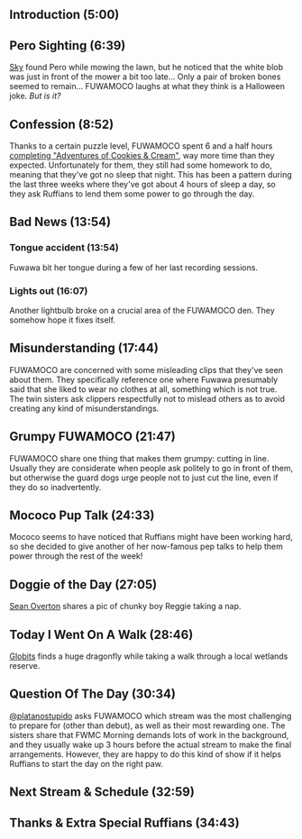 ## Introduction (5:00)

## Pero Sighting (6:39)

[Sky](https://twitter.com/Skylanderspizza/status/1703504111600115713) found Pero while mowing the lawn, but he noticed that the white blob was just in front of the mower a bit too late... Only a pair of broken bones seemed to remain... FUWAMOCO laughs at what they think is a Halloween joke. *But is it?*

## Confession (8:52)

Thanks to a certain puzzle level, FUWAMOCO spent 6 and a half hours [completing "Adventures of Cookies & Cream"](https://youtu.be/ZK7hNUALkvI), way more time than they expected. Unfortunately for them, they still had some homework to do, meaning that they've got no sleep that night. This has been a pattern during the last three weeks where they've got about 4 hours of sleep a day, so they ask Ruffians to lend them some power to go through the day.

## Bad News (13:54)

### Tongue accident (13:54)

Fuwawa bit her tongue during a few of her last recording sessions.

### Lights out (16:07)

Another lightbulb broke on a crucial area of the FUWAMOCO den. They somehow hope it fixes itself.

## Misunderstanding (17:44)

FUWAMOCO are concerned with some misleading clips that they've seen about them. They specifically reference one where Fuwawa presumably said that she liked to wear no clothes at all, something which is not true. The twin sisters ask clippers respectfully not to mislead others as to avoid creating any kind of misunderstandings.

## Grumpy FUWAMOCO (21:47)

FUWAMOCO share one thing that makes them grumpy: cutting in line. Usually they are considerate when people ask politely to go in front of them, but otherwise the guard dogs urge people not to just cut the line, even if they do so inadvertently.

## Mococo Pup Talk (24:33)

Mococo seems to have noticed that Ruffians might have been working hard, so she decided to give another of her now-famous pep talks to help them power through the rest of the week!

## Doggie of the Day (27:05)

[Sean Overton](https://twitter.com/FangorrLoL/status/1709607950698889295) shares a pic of chunky boy Reggie taking a nap.

## Today I Went On A Walk (28:46)

[Globits](https://twitter.com/Globitstg/status/1711653093488619625) finds a huge dragonfly while taking a walk through a local wetlands reserve.

## Question Of The Day (30:34)

[@platanostupido](https://twitter.com/platanostupido/status/1708833832580042988) asks FUWAMOCO which stream was the most challenging to prepare for (other than debut), as well as their most rewarding one. The sisters share that FWMC Morning demands lots of work in the background, and they usually wake up 3 hours before the actual stream to make the final arrangements. However, they are happy to do this kind of show if it helps Ruffians to start the day on the right paw.

## Next Stream & Schedule (32:59)

## Thanks & Extra Special Ruffians (34:43)
